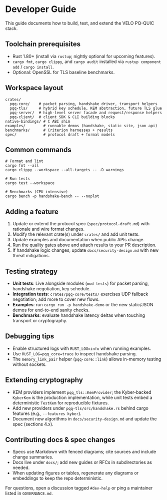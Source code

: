 # Developer Guide

This guide documents how to build, test, and extend the VELO PQ-QUIC stack.

## Toolchain prerequisites

- Rust 1.80+ (install via `rustup`; nightly optional for upcoming features).
- `cargo fmt`, `cargo clippy`, and `cargo audit` installed via `rustup component add` / `cargo install`.
- Optional: OpenSSL for TLS baseline benchmarks.

## Workspace layout

```text
crates/
  pqq-core/    # packet parsing, handshake driver, transport helpers
  pqq-tls/     # hybrid key schedule, KEM abstraction, future TLS glue
  pqq-server/  # high-level server facade and request/response helpers
  pqq-client/  # client SDK & CLI building blocks
native-bindings/ # C ABI shim
examples/        # runnable demos (handshake, static site, json api)
benchmarks/      # Criterion harnesses + results
spec/            # protocol draft + formal models
```

## Common commands

```pwsh
# Format and lint
cargo fmt --all
cargo clippy --workspace --all-targets -- -D warnings

# Run tests
cargo test --workspace

# Benchmarks (CPU intensive)
cargo bench -p handshake-bench -- --noplot
```

## Adding a feature

1. Update or extend the protocol spec (`spec/protocol-draft.md`) with rationale and wire format changes.
2. Modify the relevant crate(s) under `crates/` and add unit tests.
3. Update examples and documentation when public APIs change.
4. Run the quality gates above and attach results to your PR description.
5. If handshake logic changes, update `docs/security-design.md` with new threat mitigations.

## Testing strategy

- **Unit tests**: Live alongside modules (`mod tests`) for packet parsing, handshake negotiation, key schedule.
- **Integration tests**: `crates/pqq-core/tests/` exercises UDP fallback negotiation; add more to cover new flows.
- **Examples**: run `cargo run -p handshake-demo` or the new static/JSON demos for end-to-end sanity checks.
- **Benchmarks**: evaluate handshake latency deltas when touching transport or cryptography.

## Debugging tips

- Enable structured logs with `RUST_LOG=info` when running examples.
- Use `RUST_LOG=pqq_core=trace` to inspect handshake parsing.
- The `memory_link_pair` helper (`pqq-core::link`) allows in-memory testing without sockets.

## Extending cryptography

- KEM providers implement `pqq_tls::KemProvider`; the Kyber-backed `KyberKem` is the production implementation, while unit tests embed a deterministic `TestKem` for reproducible fixtures.
- Add new providers under `pqq-tls/src/handshake.rs` behind cargo features (e.g., `--features kyber`).
- Document new algorithms in `docs/security-design.md` and update the spec (sections 4.x).

## Contributing docs & spec changes

- Specs use Markdown with fenced diagrams; cite sources and include change summaries.
- Docs live under `docs/`; add new guides or RFCs in subdirectories as needed.
- When updating figures or tables, regenerate any diagrams or embeddings to keep the repo deterministic.

For questions, open a discussion tagged `#dev-help` or ping a maintainer listed in `GOVERNANCE.md`.
